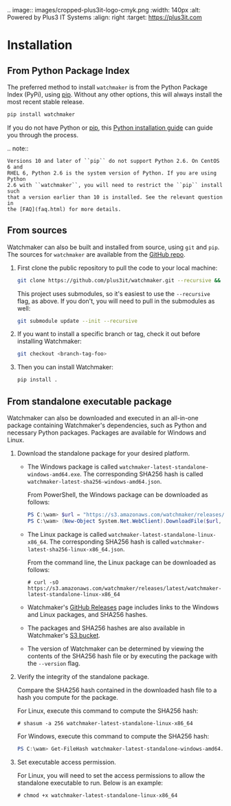 .. image:: images/cropped-plus3it-logo-cmyk.png
   :width: 140px
   :alt: Powered by Plus3 IT Systems
   :align: right
   :target: https://plus3it.com
<br>

# Installation

## From Python Package Index

The preferred method to install `watchmaker` is from the Python Package Index
(PyPi), using [pip][0]. Without any other options, this will always install
the most recent stable release.

```bash
pip install watchmaker
```

If you do not have Python or [pip][0], this [Python installation guide][1]
can guide you through the process.

.. note::

    Versions 10 and later of ``pip`` do not support Python 2.6. On CentOS 6 and
    RHEL 6, Python 2.6 is the system version of Python. If you are using Python
    2.6 with ``watchmaker``, you will need to restrict the ``pip`` install such
    that a version earlier than 10 is installed. See the relevant question in
    the [FAQ](faq.html) for more details.

## From sources

Watchmaker can also be built and installed from source, using `git` and `pip`.
The sources for `watchmaker` are available from the [GitHub repo][2].

1.  First clone the public repository to pull the code to your local machine:

    ```bash
    git clone https://github.com/plus3it/watchmaker.git --recursive && cd watchmaker
    ```

    This project uses submodules, so it's easiest to use the `--recursive`
    flag, as above. If you don't, you will need to pull in the submodules as
    well:

    ```bash
    git submodule update --init --recursive
    ```

2.  If you want to install a specific branch or tag, check it out before
    installing Watchmaker:

    ```bash
    git checkout <branch-tag-foo>
    ```

3.  Then you can install Watchmaker:

    ```bash
    pip install .
    ```

## From standalone executable package

Watchmaker can also be downloaded and executed in an all-in-one
package containing Watchmaker's dependencies, such as Python and
necessary Python packages.  Packages are available for Windows and
Linux.

1.  Download the standalone package for your desired platform.

    *   The Windows package is called
        `watchmaker-latest-standalone-windows-amd64.exe`. The
        corresponding SHA256 hash is called
        `watchmaker-latest-sha256-windows-amd64.json`.

        From PowerShell, the Windows package can be downloaded
        as follows:

        ```powershell
        PS C:\wam> $url = "https://s3.amazonaws.com/watchmaker/releases/latest/watchmaker-latest-standalone-windows-amd64.exe"
        PS C:\wam> (New-Object System.Net.WebClient).DownloadFile($url, "watchmaker-latest-standalone-windows-amd64.exe")
        ```

    *   The Linux package is called
        `watchmaker-latest-standalone-linux-x86_64`. The
        corresponding SHA256 hash is called
        `watchmaker-latest-sha256-linux-x86_64.json`.

        From the command line, the Linux package can be downloaded
        as follows:

        ```shell
        # curl -sO https://s3.amazonaws.com/watchmaker/releases/latest/watchmaker-latest-standalone-linux-x86_64
        ```

    *   Watchmaker's [GitHub Releases][3] page includes links to the
        Windows and Linux packages, and SHA256 hashes.
    *   The packages and SHA256 hashes are also available in 
        Watchmaker's [S3 bucket][4].
    *   The version of Watchmaker can be determined by viewing the
        contents of the SHA256 hash file or by executing the package
        with the `--version` flag.

2.  Verify the integrity of the standalone package.

    Compare the SHA256 hash contained in the downloaded hash file to
    a hash you compute for the package.

    For Linux, execute this command to compute the SHA256 hash:
      
    ```shell
    # shasum -a 256 watchmaker-latest-standalone-linux-x86_64
    ```

    For Windows, execute this command to compute the SHA256 hash:

    ```powershell
    PS C:\wam> Get-FileHash watchmaker-latest-standalone-windows-amd64.exe | Format-List
    ```

3.  Set executable access permission.

    For Linux, you will need to set the access permissions to allow the
    standalone executable to run. Below is an example:
    
    ```shell
    # chmod +x watchmaker-latest-standalone-linux-x86_64
    ```


[0]: https://pip.pypa.io/en/stable/
[1]: https://python-guide.readthedocs.io/en/latest/starting/installation/
[2]: https://github.com/plus3it/watchmaker
[3]: https://github.com/plus3it/watchmaker/releases/latest
[4]: https://s3.console.aws.amazon.com/s3/buckets/watchmaker/releases/latest/